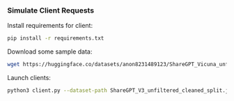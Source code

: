 ### Simulate Client Requests

Install requirements for client:
```bash
pip install -r requirements.txt
```

Download some sample data:
```bash
wget https://huggingface.co/datasets/anon8231489123/ShareGPT_Vicuna_unfiltered/resolve/main/ShareGPT_V3_unfiltered_cleaned_split.json
```

Launch clients:

```bash
python3 client.py --dataset-path ShareGPT_V3_unfiltered_cleaned_split.json --request-rate 1.0
```

